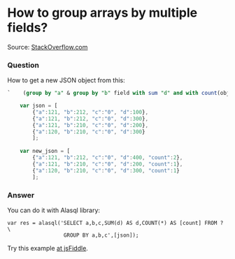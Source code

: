 # How to group arrays by multiple fields?

Source: [StackOverflow.com](http://stackoverflow.com/questions/25332180/multiple-grouping-a-json-object/27618648#27618648)

### Question

How to get a new JSON object from this:
```sql
`    (group by "a" & group by "b" field with sum "d" and with count(objects))`
```
```js
    var json = [
        {"a":121, "b":212, "c":"0", "d":100},
        {"a":121, "b":212, "c":"0", "d":300},
        {"a":121, "b":210, "c":"0", "d":200},
        {"a":120, "b":210, "c":"0", "d":300}
        ];
        
    var new_json = [
        {"a":121, "b":212, "c":"0", "d":400, "count":2},
        {"a":121, "b":210, "c":"0", "d":200, "count":1},
        {"a":120, "b":210, "c":"0", "d":300, "count":1}
        ];
```

### Answer

You can do it with Alasql library:

    var res = alasql('SELECT a,b,c,SUM(d) AS d,COUNT(*) AS [count] FROM ? \
                      GROUP BY a,b,c',[json]);

Try this example [at jsFiddle](http://jsfiddle.net/agershun/2u54cpuy/1/). 

